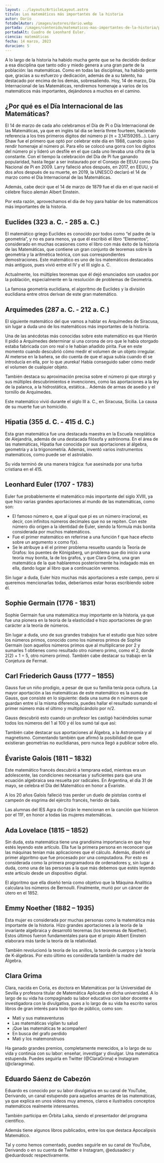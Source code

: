 ```yaml
---
layout: ../layouts/ArticleLayout.astro
titulo: Los matemáticos más importantes de la historia
autor: Darío
fotoDelAutor: /images/autores/dario.webp
portada: /images/contenido/matematicos-mas-importantes-de-la-historia/portada.webp
portadaAlt: Cuadro de Leonhard Euler.
ciencia: matemáticas
fecha: 14 marzo, 2023
duracion: 5
---
```


A lo largo de la historia ha habido mucha gente que se ha decidido dedicar a esa disciplina que tanto odio y miedo genera a una gran parte de la población: las matemáticas. Como en todas las disciplinas, ha habido gente que, gracias a su esfuerzo y dedicación, además de a su talento, ha destacado por encima de los demás, sobresaliendo. Hoy, 14 de marzo, Día Internacional de las Matemáticas, rendiremos homenaje a varios de los matemáticos más importantes, dejándonos a muchos en el camino.

## ¿Por qué es el Dïa Internacional de las Matemáticas?

El 14 de marzo de cada año celebramos el Día de Pi o Día Internacional de las Matemáticas, ya que en inglés tal día se leería three fourteen, haciendo referencia a los tres primeros dígitos del número pi (π = 3,14159265…). Larry Shaw fue el primero que optó por celebrar este día en 1988, cuando quiso rendir homenaje al número pi. Para ello se colocó una gorra con los dígitos del número pi y lideró un desfile en el que cada uno llevaba una cifra de la constante. Con el tiempo la celebración del Día de Pi fue ganando popularidad, hasta llegar a ser instaurado por el Consejo de EEUU como Día Nacional de Pi en 2009. Larry falleció años después, en 2017, en EEUU, y dos años después de su muerte, en 2019, la UNESCO declaró el 14 de marzo como el Día Internacional de las Matemáticas.

Además, cabe decir que el 14 de marzo de 1879 fue el día en el que nació el célebre físico alemán Albert Einstein.

Por esta razón, aprovechamos el día de hoy para hablar de los matemáticos más importantes de la historia.

## Euclides (323 a. C. - 285 a. C.)

El matemático griego Euclides es conocido por todos como “el padre de la geometría”, y no es para menos, ya que él escribió el libro “Elementos”, considerado en muchas ocasiones como el libro con más éxito de la historia de las Matemáticas, que contiene un gran conjunto de teoremas sobre la geometría y la aritmética teórica, con sus correspondientes demostraciones. Este matemático es uno de los matemáticos destacados más antiguos, pues vivió entre el IV y el III siglo a. C.

Actualmente, los múltiples teoremas que él dejó enunciados son usados por la población, especialmente en la resolución de problemas de Geometría.

La famosa geometría euclidiana, el algoritmo de Euclides y la división euclidiana entre otros derivan de este gran matemático.

## Arquímedes (287 a. C. - 212 a. C.)

El siguiente matemático del que vamos a hablar es Arquímedes de Siracusa, sin lugar a duda uno de los matemáticos más importantes de la historia.

Una de las anécdotas más conocidas sobre este matemático es que Hierón II pidió a Arquímedes determinar si una corona de oro que le había otorgado estaba fabricada con oro real o le habían añadido pirita. Fue en este momento cuando descubrió cómo medir el volumen de un objeto irregular. Al meterse en la bañera, se dio cuenta de que el agua subía cuando él se introducía en ella, por lo que ¡eureka! Había conseguido saber cómo medir el volumen de cualquier objeto.

También destaca su aproximación precisa sobre el número pi que otorgó y sus múltiples descubrimientos e invenciones, como las aportaciones a la ley de la palanca, a la hidrostática, estática… Además de armas de asedio y el tornillo de Arquímedes.

Este matemático vivió durante el siglo III a. C., en Siracusa, Sicilia. La causa de su muerte fue un homicidio.

## Hipatia (355 d. C. - 415 d. C.)

Esta gran matemática fue una destacada maestra en la Escuela neoplática de Alejandría, además de una destacada filósofa y astrónoma. En el área de las matemáticas, Hipatia fue conocida por sus aportaciones al álgebra, geometría y a la trigonometría. Además, inventó varios instrumentos matemáticos, como puede ser el astrolabio.

Su vida terminó de una manera trágica: fue asesinada por una turba cristiana en el 415.

## Leonhard Euler (1707 - 1783)

Euler fue probablemente el matemático más importante del siglo XVIII, ya que hizo varias grandes aportaciones al mundo de las matemáticas, como son:

- El famoso número e, que al igual que pi es un número irracional, es decir, con infinitos números decimales que no se repiten. Con este número dio origen a la identidad de Euler, siendo la fórmula más bonita considerada por muchos matemáticos.
- Fue el primer matemático en referirse a una función f que hace efecto sobre un argumento x como f(x).
- Se le atribuye a él el primer problema resuelto usando la Teoría de Grafos: los puentes de Königsberg, un problema que dio inicio a una teoría muy bonita, la de los grafos, y que Clara Grima, una gran matemática de la que hablaremos posteriormente ha indagado más en ella, dando lugar al libro que a continuación veremos.

Sin lugar a duda, Euler hizo muchas más aportaciones a este campo, pero si queremos mencionarlas todas, deberíamos estar horas escribiendo sobre él.

## Sophie Germain (1776 - 1831)

Sophie Germain fue una matemática muy importante en la historia, ya que fue una pionera en la teoría de la elasticidad e hizo aportaciones de gran carácter a la teoría de números.

Sin lugar a duda, uno de sus grandes trabajos fue el estudio que hizo sobre los números primos, conocido como los números primos de Sophie Germain (son aquellos números primos que al multiplicarse por 2 y sumarles 1 obtienes como resultado otro número primo, como el 2, donde 2(2) + 1 = 5, otro número primo). También cabe destacar su trabajo en la Conjetura de Fermat.

## Carl Friederich Gauss (1777 – 1855)

Gauss fue un niño prodigio, a pesar de que su familia tenía poca cultura. La mayor aportación a las matemáticas de este matemático es la suma de Gauss, que consiste en lo siguiente: dada una suma de n números que guardan entre sí la misma diferencia, puedes hallar el resultado sumando el primer número más el último y multiplicándolo por n/2.
 
Gauss descubrió esto cuando un profesor les castigó haciéndoles sumar todos los números del 1 al 100 y él los sumó tal que así:

También cabe destacar sus aportaciones al Álgebra, a la Astronomía y al magnetismo. Comentando también que afirmó la posibilidad de que existieran geometrías no euclidianas, pero nunca llegó a publicar sobre ello.

## Évariste Galois (1811 – 1832)

Este matemático francés descubrió a temprana edad, mientras era un adolescente, las condiciones necesarias y suficientes para que una ecuación algebraica sea resuelta por radicales. En Argentina, el día 31 de mayo, se celebra el Día del Matemático en honor a Évariste.

A los 20 años Galois falleció tras perder un duelo de pistolas contra el campeón de esgrima del ejército francés, herido de bala.

Las alumnas del IES Agra do Orzán le mencionan en la canción que hicieron por el 11F, en honor a todas las mujeres matemáticas.

## Ada Lovelace (1815 – 1852)

Sin duda, esta matemática tiene una grandísima importancia en que hoy estés leyendo este artículo. Ella fue la primera persona en reconocer que las máquinas tenían más aplicaciones que el cálculo. Además, diseñó el primer algoritmo que fue procesado por una computadora. Por esto es considerada como la primera programadora de ordenadores y, sin lugar a duda, como una de las personas a la que más debemos que estés leyendo este artículo desde un dispositivo digital.

El algoritmo que ella diseñó tenía como objetivo que la Máquina Analítica calculara los números de Bernoulli. Finalmente, murió por un cáncer de útero en el 1852.

## Emmy Noether (1882 – 1935)

Esta mujer es considerada por muchas personas como la matemática más importante de la historia. Hizo grandes aportaciones a la teoría de la invariante algebraica y desarrolló teoremas (los teoremas de Noether). Estos últimos fueron fundamentales para que el propio Albert Einstein elaborara más tarde la teoría de la relatividad.

También revolucionó la teoría de los anillos, la teoría de cuerpos y la teoría de K-álgebras. Por esto último es considerada también la madre del Álgebra.

## Clara Grima

Clara, nacida en Coria, es doctora en Matemáticas por la Universidad de Sevilla y profesora titular de Matemática Aplicada en dicha universidad. A lo largo de su vida ha compaginado su labor educativa con labor docente e investigadora con la divulgativa, pues a lo largo de su vida ha escrito varios libros de gran interés para todo tipo de público, como son:

- Mati y sus mateaventuras
- Las matemáticas vigilan tu salud
- ¡Que las matemáticas te acompañen!
- En busca del grafo perdido
- Mati y los matemonstruos

Ha ganado grandes premios, completamente merecidos, a lo largo de su vida y continúa con su labor: enseñar, investigar y divulgar. Una matemática estupenda. Puedes seguirla en Twitter (@ClaraGrima) e Instagram (@claragrima).

## Eduardo Sáenz de Cabezón

Eduardo es conocido por su labor divulgativa en su canal de YouTube, Derivando, un canal estupendo para aquellos amantes de las matemáticas, ya que explica en unos vídeos muy amenos, claros e ilustrados conceptos matemáticos realmente interesantes.

También participa en Órbita Laika, siendo el presentador del programa científico.

Además tiene algunos libros publicados, entre los que destaca Apocalipsis Matemático.

Tal y como hemos comentado, puedes seguirle en su canal de YouTube, Derivando o en su cuenta de Twitter e Instagram, @edusadeci y @eduardosdc respectivamente.
